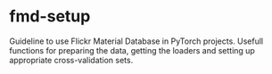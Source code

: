 # fmd-setup
Guideline to use Flickr Material Database in PyTorch projects. Usefull functions for preparing the data, getting the loaders and setting up appropriate cross-validation sets.

